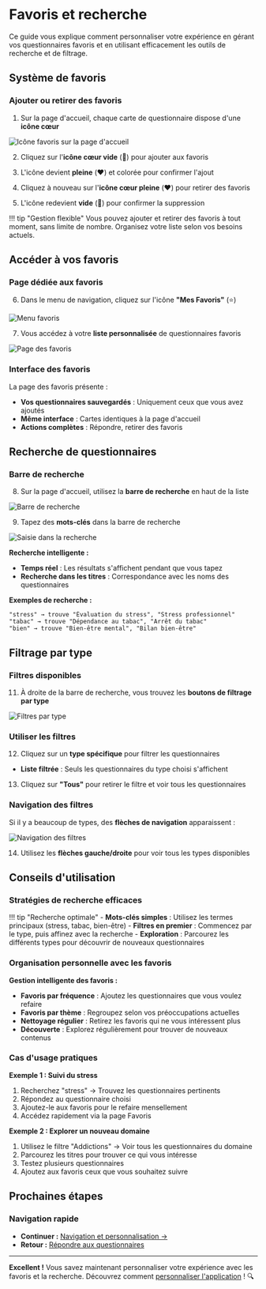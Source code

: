 # Favoris et recherche

Ce guide vous explique comment personnaliser votre expérience en gérant vos questionnaires favoris et en utilisant efficacement les outils de recherche et de filtrage.

## Système de favoris

### Ajouter ou retirer des favoris

1. Sur la page d'accueil, chaque carte de questionnaire dispose d'une **icône cœur**

<img src="screeshots/utilisation/14-favorite-icon-homepage.png" alt="Icône favoris sur la page d'accueil" class="small">

2. Cliquez sur l'**icône cœur vide** (🤍) pour ajouter aux favoris

3. L'icône devient **pleine** (❤️) et colorée pour confirmer l'ajout

4. Cliquez à nouveau sur l'**icône cœur pleine** (❤️) pour retirer des favoris

5. L'icône redevient **vide** (🤍) pour confirmer la suppression

!!! tip "Gestion flexible"
    Vous pouvez ajouter et retirer des favoris à tout moment, sans limite de nombre. Organisez votre liste selon vos besoins actuels.

## Accéder à vos favoris

### Page dédiée aux favoris

6. Dans le menu de navigation, cliquez sur l'icône **"Mes Favoris"** (⭐)

<img src="screeshots/utilisation/15-favorites-menu.png" alt="Menu favoris" class="small">

7. Vous accédez à votre **liste personnalisée** de questionnaires favoris

<img src="screeshots/utilisation/16-favorites-page.png" alt="Page des favoris" class="large">

### Interface des favoris

La page des favoris présente :

- **Vos questionnaires sauvegardés** : Uniquement ceux que vous avez ajoutés
- **Même interface** : Cartes identiques à la page d'accueil
- **Actions complètes** : Répondre, retirer des favoris

## Recherche de questionnaires

### Barre de recherche

8. Sur la page d'accueil, utilisez la **barre de recherche** en haut de la liste

<img src="screeshots/utilisation/17-search-bar.png" alt="Barre de recherche" class="medium">

9. Tapez des **mots-clés** dans la barre de recherche

<img src="screeshots/utilisation/18-search-typing.png" alt="Saisie dans la recherche" class="small">

**Recherche intelligente :**  
- **Temps réel** : Les résultats s'affichent pendant que vous tapez  
- **Recherche dans les titres** : Correspondance avec les noms des questionnaires  

**Exemples de recherche :**
```
"stress" → trouve "Évaluation du stress", "Stress professionnel"
"tabac" → trouve "Dépendance au tabac", "Arrêt du tabac"
"bien" → trouve "Bien-être mental", "Bilan bien-être"
```

## Filtrage par type

### Filtres disponibles

11. À droite de la barre de recherche, vous trouvez les **boutons de filtrage par type**

<img src="screeshots/utilisation/19-type-filters.png" alt="Filtres par type" class="medium">

### Utiliser les filtres

12. Cliquez sur un **type spécifique** pour filtrer les questionnaires

- **Liste filtrée** : Seuls les questionnaires du type choisi s'affichent

13. Cliquez sur **"Tous"** pour retirer le filtre et voir tous les questionnaires

### Navigation des filtres

Si il y a beaucoup de types, des **flèches de navigation** apparaissent :

<img src="screeshots/utilisation/20-filter-navigation.png" alt="Navigation des filtres" class="large">

14. Utilisez les **flèches gauche/droite** pour voir tous les types disponibles

## Conseils d'utilisation

### Stratégies de recherche efficaces

!!! tip "Recherche optimale"
    - **Mots-clés simples** : Utilisez les termes principaux (stress, tabac, bien-être)
    - **Filtres en premier** : Commencez par le type, puis affinez avec la recherche
    - **Exploration** : Parcourez les différents types pour découvrir de nouveaux questionnaires

### Organisation personnelle avec les favoris

**Gestion intelligente des favoris :**  
- **Favoris par fréquence** : Ajoutez les questionnaires que vous voulez refaire  
- **Favoris par thème** : Regroupez selon vos préoccupations actuelles  
- **Nettoyage régulier** : Retirez les favoris qui ne vous intéressent plus  
- **Découverte** : Explorez régulièrement pour trouver de nouveaux contenus  

### Cas d'usage pratiques

**Exemple 1 : Suivi du stress**  
1. Recherchez "stress" → Trouvez les questionnaires pertinents  
2. Répondez au questionnaire choisi  
3. Ajoutez-le aux favoris pour le refaire mensellement  
4. Accédez rapidement via la page Favoris  

**Exemple 2 : Explorer un nouveau domaine**  
1. Utilisez le filtre "Addictions" → Voir tous les questionnaires du domaine  
2. Parcourez les titres pour trouver ce qui vous intéresse  
3. Testez plusieurs questionnaires  
4. Ajoutez aux favoris ceux que vous souhaitez suivre  

## Prochaines étapes

### Navigation rapide

- **Continuer :** [Navigation et personnalisation →](04-navigation-interface.md)
- **Retour :** [Répondre aux questionnaires](02-historique-resultats.md)

---

**Excellent !** Vous savez maintenant personnaliser votre expérience avec les favoris et la recherche. Découvrez comment [personnaliser l'application](04-navigation-interface.md) ! 🔍